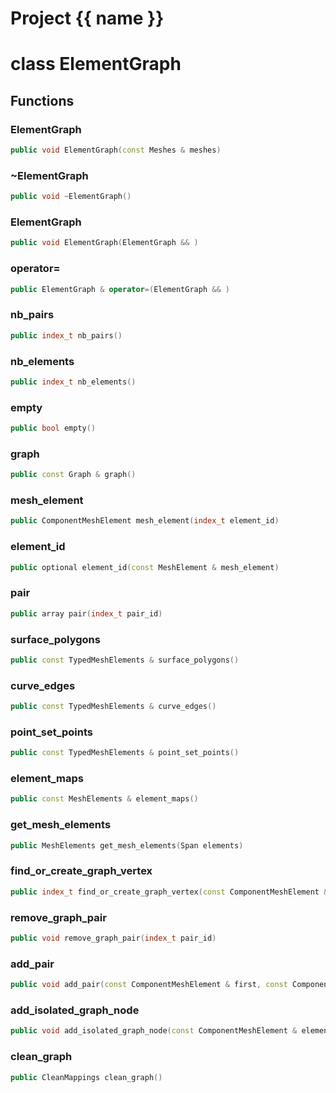 <script setup>
import {useRoute} from 'vitepress'
const {path} = useRoute()
const tokens = path.split('/')
const words = tokens[2].split('-');
for (let i = 0; i < words.length; i++) {
    words[i] = words[i].charAt(0).toUpperCase() + words[i].slice(1);
    words[i] = words[i].replace('geode', 'Geode')
}
const name = words.join('-');
</script>
# Project {{ name }}

# class ElementGraph


## Functions

### ElementGraph

```cpp
public void ElementGraph(const Meshes & meshes)
```


### ~ElementGraph

```cpp
public void ~ElementGraph()
```


### ElementGraph

```cpp
public void ElementGraph(ElementGraph && )
```


### operator=

```cpp
public ElementGraph & operator=(ElementGraph && )
```


### nb_pairs

```cpp
public index_t nb_pairs()
```


### nb_elements

```cpp
public index_t nb_elements()
```


### empty

```cpp
public bool empty()
```


### graph

```cpp
public const Graph & graph()
```


### mesh_element

```cpp
public ComponentMeshElement mesh_element(index_t element_id)
```


### element_id

```cpp
public optional element_id(const MeshElement & mesh_element)
```


### pair

```cpp
public array pair(index_t pair_id)
```


### surface_polygons

```cpp
public const TypedMeshElements & surface_polygons()
```


### curve_edges

```cpp
public const TypedMeshElements & curve_edges()
```


### point_set_points

```cpp
public const TypedMeshElements & point_set_points()
```


### element_maps

```cpp
public const MeshElements & element_maps()
```


### get_mesh_elements

```cpp
public MeshElements get_mesh_elements(Span elements)
```


### find_or_create_graph_vertex

```cpp
public index_t find_or_create_graph_vertex(const ComponentMeshElement & cme)
```


### remove_graph_pair

```cpp
public void remove_graph_pair(index_t pair_id)
```


### add_pair

```cpp
public void add_pair(const ComponentMeshElement & first, const ComponentMeshElement & second)
```


### add_isolated_graph_node

```cpp
public void add_isolated_graph_node(const ComponentMeshElement & element)
```


### clean_graph

```cpp
public CleanMappings clean_graph()
```




